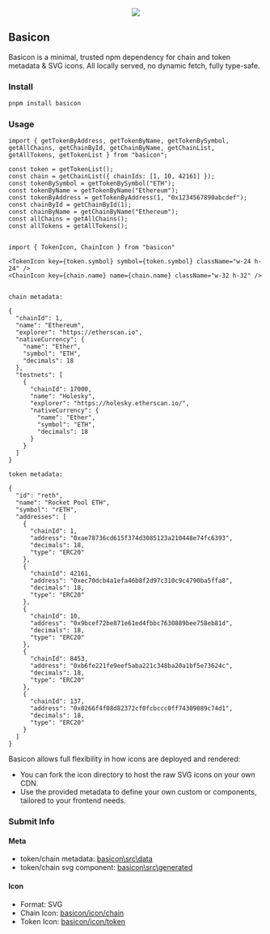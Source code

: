 <p align="center">
<img src="./website/docs/public/logo.png" />
</p>

## Basicon

Basicon is a minimal, trusted npm dependency for chain and token metadata & SVG icons. All locally served, no dynamic fetch, fully type-safe.

### Install

```bash
pnpm install basicon
```

### Usage

```tsx
import { getTokenByAddress, getTokenByName, getTokenBySymbol, getAllChains, getChainById, getChainByName, getChainList, getAllTokens, getTokenList } from "basicon";

const token = getTokenList(); 
const chain = getChainList({ chainIds: [1, 10, 42161] });
const tokenBySymbol = getTokenBySymbol("ETH");
const tokenByName = getTokenByName("Ethereum");
const tokenByAddress = getTokenByAddress(1, "0x1234567890abcdef");
const chainById = getChainById(1);
const chainByName = getChainByName("Ethereum");
const allChains = getAllChains();
const allTokens = getAllTokens();

```

```tsx

import { TokenIcon, ChainIcon } from "basicon"

<TokenIcon key={token.symbol} symbol={token.symbol} className="w-24 h-24" />
<ChainIcon key={chain.name} name={chain.name} className="w-32 h-32" />

```


```tsx

chain metadata:

{
  "chainId": 1,
  "name": "Ethereum",
  "explorer": "https://etherscan.io",
  "nativeCurrency": {
    "name": "Ether",
    "symbol": "ETH",
    "decimals": 18
  },
  "testnets": [
    {
      "chainId": 17000,
      "name": "Holesky",
      "explorer": "https://holesky.etherscan.io/",
      "nativeCurrency": {
        "name": "Ether",
        "symbol": "ETH",
        "decimals": 18
      }
    }
  ]
}

token metadata:

{
  "id": "reth",
  "name": "Rocket Pool ETH",
  "symbol": "rETH",
  "addresses": [
    {
      "chainId": 1,
      "address": "0xae78736cd615f374d3085123a210448e74fc6393",
      "decimals": 18,
      "type": "ERC20"
    },
    {
      "chainId": 42161,
      "address": "0xec70dcb4a1efa46b8f2d97c310c9c4790ba5ffa8",
      "decimals": 18,
      "type": "ERC20"
    },
    {
      "chainId": 10,
      "address": "0x9bcef72be871e61ed4fbbc7630889bee758eb81d",
      "decimals": 18,
      "type": "ERC20"
    },
    {
      "chainId": 8453,
      "address": "0xb6fe221fe9eef5aba221c348ba20a1bf5e73624c",
      "decimals": 18,
      "type": "ERC20"
    },
    {
      "chainId": 137,
      "address": "0x0266f4f08d82372cf0fcbccc0ff74309089c74d1",
      "decimals": 18,
      "type": "ERC20"
    }
  ]
}

```

Basicon allows full flexibility in how icons are deployed and rendered:
- You can fork the icon directory to host the raw SVG icons on your own CDN.
- Use the provided metadata to define your own custom <TokenIcon /> or <ChainIcon /> components, tailored to your frontend needs.


### Submit Info

#### Meta

- token/chain metadata: [basicon\src\data](./basicon/src/data)
- token/chain svg component: [basicon\src\generated](./basicon/src/generated)

#### Icon

- Format: SVG
- Chain Icon: [basicon/icon/chain](./basicon/icon/chain)
- Token Icon: [basicon/icon/token](./basicon/icon/chain)